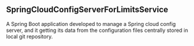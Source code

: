 SpringCloudConfigServerForLimitsService
---------------------------------------
A Spring Boot application developed to manage a Spring cloud config server, and it getting its data from the configuration files centrally stored in local git repository.